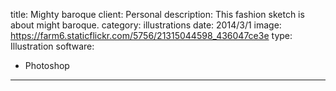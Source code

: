 title: Mighty baroque
client: Personal
description: This fashion sketch is about might baroque.
category: illustrations
date: 2014/3/1
image: https://farm6.staticflickr.com/5756/21315044598_436047ce3e
type: Illustration
software:
- Photoshop
---
